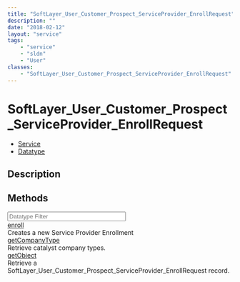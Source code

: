 ```yaml
---
title: "SoftLayer_User_Customer_Prospect_ServiceProvider_EnrollRequest"
description: ""
date: "2018-02-12"
layout: "service"
tags:
    - "service"
    - "sldn"
    - "User"
classes:
    - "SoftLayer_User_Customer_Prospect_ServiceProvider_EnrollRequest"
---
```

# SoftLayer_User_Customer_Prospect_ServiceProvider_EnrollRequest
<div id='service-datatype'>
    <ul id='sldn-reference-tabs'>
    <li id='service'> <a href='/reference/services/SoftLayer_User_Customer_Prospect_ServiceProvider_EnrollRequest' >Service</a></li>    <li id='datatype'> <a href='/reference/datatypes/SoftLayer_User_Customer_Prospect_ServiceProvider_EnrollRequest' >Datatype</a></li>
    </ul>
</div>

## Description

        
        
<div id="properties" class="content">
    <h2>Methods</h2>
    <div class="view-filters">
        <div class="clearfix">
            <div class="search-input-box">
                <input placeholder="Datatype Filter" onkeyup="titleSearch(inputId='edit-combine', divId='method-div', elementClass='method-row')" 
                    type="text" id="edit-combine" value="" size="30" maxlength="128" class="form-text">
            </div>
        </div>
    </div>
    <div id="method-div">
            <div class="method-row">
                        <span class='view-field-title'><a href='/reference/services/SoftLayer_User_Customer_Prospect_ServiceProvider_EnrollRequest/enroll'> enroll</a> </span>
            <div class='views-field-body'>Creates a new Service Provider Enrollment</div>
        </div>
            <div class="method-row">
                        <span class='view-field-title'><a href='/reference/services/SoftLayer_User_Customer_Prospect_ServiceProvider_EnrollRequest/getCompanyType'> getCompanyType</a> </span>
            <div class='views-field-body'>Retrieve catalyst company types.</div>
        </div>
            <div class="method-row">
                        <span class='view-field-title'><a href='/reference/services/SoftLayer_User_Customer_Prospect_ServiceProvider_EnrollRequest/getObject'> getObject</a> </span>
            <div class='views-field-body'>Retrieve a SoftLayer_User_Customer_Prospect_ServiceProvider_EnrollRequest record.</div>
        </div>
        </div>
</div>

